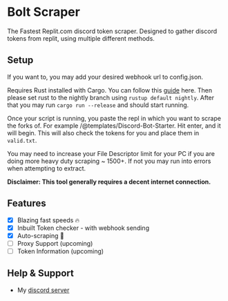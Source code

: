 # Bolt Scraper
The Fastest Replit.com discord token scraper. Designed to gather discord tokens from replit, using multiple different methods.

## Setup

If you want to, you may add your desired webhook url to config.json.

Requires Rust installed with Cargo. You can follow this [guide](https://doc.rust-lang.org/cargo/getting-started/installation.html) here. Then please set rust to the nightly branch using `rustup default nightly`. After that you may run `cargo run --release` and should start running.

Once your script is running, you paste the repl in which you want to scrape the forks of. For example /@templates/Discord-Bot-Starter. Hit enter, and it will begin. This will also check the tokens for you and place them in `valid.txt`.

You may need to increase your File Descriptor limit for your PC if you are doing more heavy duty scraping ~ 1500+. If not you may run into errors when attempting to extract.

**Disclaimer: This tool generally requires a decent internet connection.**

## Features

- [x] Blazing fast speeds 🔥
- [x] Inbuilt Token checker - with webhook sending
- [x] Auto-scraping 🤖
- [ ] Proxy Support (upcoming)
- [ ] Token Information (upcoming)

##

## Help & Support
- My [discord server](https://discord.gg/jD4C57AJg6)